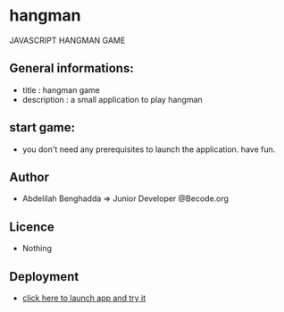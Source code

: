 # hangman
JAVASCRIPT HANGMAN GAME 

## General informations: 
- title       : hangman game
- description : a small application to play hangman 

## start game:
- you don't need any prerequisites to launch the application. have fun. 

## Author
- Abdelilah Benghadda => Junior Developer @Becode.org

## Licence
- Nothing

## Deployment
- [click here to launch app and try it](https://abb-becode.github.io/hangman/) 


